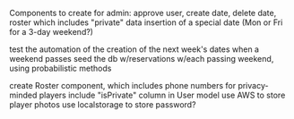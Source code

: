 Components to create for admin:
approve user, create date, delete date, roster which includes "private" data
insertion of a special date (Mon or Fri for a 3-day weekend?)

test the automation of the creation of the next week's dates when a weekend passes
seed the db w/reservations w/each passing weekend, using probabilistic methods

create Roster component, which includes phone numbers for privacy-minded players
include "isPrivate" column in User model
use AWS to store player photos
use localstorage to store password?
